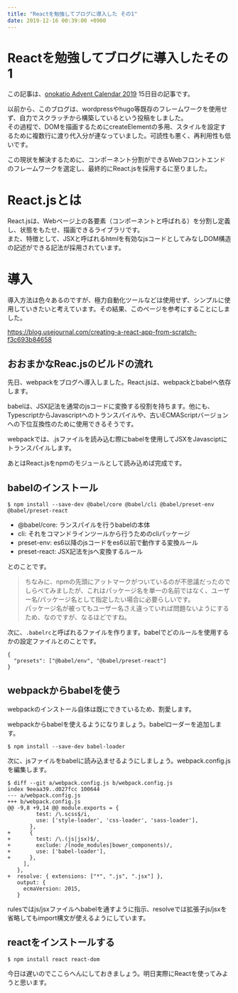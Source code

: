 ```yaml
---
title: "Reactを勉強してブログに導入した その1"
date: 2019-12-16 00:39:00 +0900
---
```


Reactを勉強してブログに導入したその1
===

この記事は、[onokatio Advent Calendar 2019](/adventcalendar/2019/onokatio) 15日目の記事です。

以前から、このブログは、wordpressやhugo等既存のフレームワークを使用せず、自力でスクラッチから構築しているという投稿をしました。  
その過程で、DOMを描画するためにcreateElementの多用、スタイルを設定するために複数行に渡り代入分が連なっていました。可読性も悪く、再利用性も低いです。

この現状を解決するために、コンポーネント分割ができるWebフロントエンドのフレームワークを選定し、最終的にReact.jsを採用するに至りました。

# React.jsとは

React.jsは、Webページ上の各要素（コンポーネントと呼ばれる）を分割し定義し、状態をもたせ、描画できるライブラリです。  
また、特徴として、JSXと呼ばれるhtmlを有効なjsコードとしてみなしDOM構造の記述ができる記法が採用されています。

# 導入

導入方法は色々あるのですが、極力自動化ツールなどは使用せず、シンプルに使用していきたいと考えています。その結果、このページを参考にすることにしました。

https://blog.usejournal.com/creating-a-react-app-from-scratch-f3c693b84658

## おおまかなReac.jsのビルドの流れ

先日、webpackをブログへ導入しました。React.jsは、webpackとbabelへ依存します。

babelは、JSX記法を通常のjsコードに変換する役割を持ちます。他にも、TypescriptからJavascriptへのトランスパイルや、古いECMAScriptバージョンへの下位互換性のために使用できるそうです。

webpackでは、.jsファイルを読み込む際にbabelを使用してJSXをJavasciptにトランスパイルします。

あとはReact.jsをnpmのモジュールとして読み込めば完成です。

## babelのインストール

```shell
$ npm install --save-dev @babel/core @babel/cli @babel/preset-env @babel/preset-react
```

- @babel/core: ランスパイルを行うbabelの本体
- cli: それをコマンドラインツールから行うためのcliパッケージ
- preset-env: es6以降のjsコードをes6以前で動作する変換ルール
- preset-react: JSX記法をjsへ変換するルール

とのことです。

> ちなみに、npmの先頭にアットマークがついているのが不思議だったのでしらべてみましたが、これはパッケージ名を単一の名前ではなく、ユーザー名/パッケージ名として指定したい場合に必要らしいです。  
>パッケージ名が被ってもユーザー名さえ違っていれば問題ないようにするため、なのですが、なるほどですね。

次に、`.babelrc`と呼ばれるファイルを作ります。babelでどのルールを使用するかの設定ファイルとのことです。

```json=
{
  "presets": ["@babel/env", "@babel/preset-react"]
}
```

## webpackからbabelを使う

webpackのインストール自体は既にできているため、割愛します。

webpackからbabelを使えるようになりましょう。babelローダーを追加します。

```shell
$ npm install --save-dev babel-loader
```

次に、jsファイルをbabelに読み込ませるようにしましょう。webpack.config.jsを編集します。


```javascript=
$ diff --git a/webpack.config.js b/webpack.config.js
index 9eeaa39..d027fcc 100644
--- a/webpack.config.js
+++ b/webpack.config.js
@@ -9,8 +9,14 @@ module.exports = {
         test: /\.scss$/i,
         use: ['style-loader', 'css-loader', 'sass-loader'],
       },
+      {
+        test: /\.(js|jsx)$/,
+        exclude: /(node_modules|bower_components)/,
+        use: ['babel-loader'],
+      },
     ],
   },
+  resolve: { extensions: ["*", ".js", ".jsx"] },
   output: {
     ecmaVersion: 2015,
   }
```

rulesではjs/jsxファイルへbabelを通すように指示、resolveでは拡張子js/jsxを省略してもimport構文が使えるようにしています。

## reactをインストールする

```shell
$ npm install react react-dom
```

今日は遅いのでここらへんにしておきましょう。明日実際にReactを使ってみようと思います。
